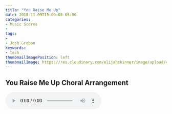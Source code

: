 ```yaml
---
title: "You Raise Me Up"
date: 2018-11-09T15:00:05-05:00
categories:
- Music Scores
- 
tags:
- 
- Josh Groban
keywords:
- tech
thumbnailImagePosition: left
thumbnailImage: https://res.cloudinary.com/elijahskinner/image/upload/v1541796700/image.png
---
```

## You Raise Me Up Choral Arrangement 


<audio controls>
  <source src="https://res.cloudinary.com/elijahskinner/video/upload/v1541796962/You_Raise_Me_Up.mp3" type="audio/ogg">
  <source src="https://res.cloudinary.com/elijahskinner/video/upload/v1541796962/You_Raise_Me_Up.mp3" type="audio/mpeg">
Your browser does not support the audio element.
</audio> 

<!--more-->

<object width="800" height="600" data="https://res.cloudinary.com/elijahskinner/image/upload/v1541796844/YouRaiseMeUp.pdf"></object> 
